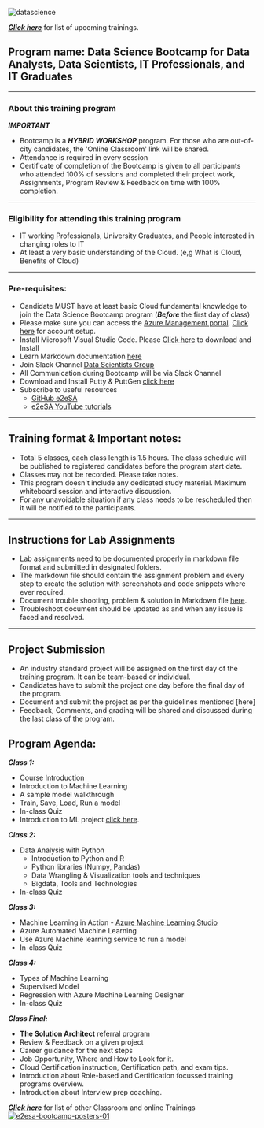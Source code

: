
![datascience](https://github.com/e2eSolutionArchitect/datascience-bootcamp/assets/62712515/53b71bf3-997a-428d-974d-0781301ae537)


***[Click here](https://e2esolutionarchitect.eventbrite.com)*** for list of upcoming trainings.

## Program name: Data Science Bootcamp for Data Analysts, Data Scientists, IT Professionals, and IT Graduates

----------------------------
### About this training program

***IMPORTANT***
- Bootcamp is a ***HYBRID WORKSHOP*** program. For those who are out-of-city candidates, the 'Online Classroom' link will be shared.
- Attendance is required in every session
- Certificate of completion of the Bootcamp is given to all participants who attended 100% of sessions and completed their project work, Assignments, Program Review & Feedback on time with 100% completion. 

----------------------------
### Eligibility for attending this training program
- IT working Professionals, University Graduates, and People interested in changing roles to IT
- At least a very basic understanding of the Cloud. (e,g What is Cloud, Benefits of Cloud)
----------------------------

### Pre-requisites: 
- Candidate MUST have at least basic Cloud fundamental knowledge to join the Data Science Bootcamp program
(***Before*** the first day of class)
- Please make sure you can access the [Azure Management portal](https://portal.azure.com/). [Click here](https://www.youtube.com/watch?v=WjItvZILQUI) for account setup.
- Install Microsoft Visual Studio Code. Please [Click here](https://code.visualstudio.com/download) to download and Install
- Learn Markdown documentation [here](https://www.markdownguide.org/cheat-sheet/)
- Join Slack Channel [Data Scientists Group](https://talentdevelop-u8d3237.slack.com/archives/C04KCD5HPC1)
- All Communication during Bootcamp will be via Slack Channel
- Download and Install Putty & PuttGen [click here](https://www.puttygen.com/)
- Subscribe to useful resources 
  - [GitHub e2eSA](https://github.com/e2eSolutionArchitect/scripts)
  - [e2eSA YouTube tutorials](https://www.youtube.com/channel/UC5Juuk7aTvbRmrABMq4onJA/videos)
----------------------------

## Training format & Important notes:

- Total 5 classes, each class length is 1.5 hours.
The class schedule will be published to registered candidates before the program start date.
- Classes may not be recorded. Please take notes.
- This program doesn't include any dedicated study material. Maximum whiteboard session and interactive discussion. 
- For any unavoidable situation if any class needs to be rescheduled then it will be notified to the participants. 

----------------------------

## Instructions for Lab Assignments
- Lab assignments need to be documented properly in markdown file format and submitted in designated folders.
- The markdown file should contain the assignment problem and every step to create the solution with screenshots and code snippets where ever required.
- Document trouble shooting, problem & solution in Markdown file [here](https://github.com/e2eSolutionArchitect/KEDB/blob/main/azure/azure-troubleshoot.md).
- Troubleshoot document should be updated as and when any issue is faced and resolved. 

----------------------------

## Project Submission
- An industry standard project will be assigned on the first day of the training program. It can be team-based or individual.
- Candidates have to submit the project one day before the final day of the program.
- Document and submit the project as per the guidelines mentioned [here]
- Feedback, Comments, and grading will be shared and discussed during the last class of the program.

## Program Agenda:

***Class 1:***
  - Course Introduction
  - Introduction to Machine Learning
  - A sample model walkthrough
  - Train, Save, Load, Run a model
  - In-class Quiz
  - Introduction to ML project [click here](https://github.com/e2eSolutionArchitect/academy/tree/main/bootcamp/datascience/projects).

***Class 2:***
  - Data Analysis with Python
    - I﻿ntroduction to Python and R
    - P﻿ython libraries (Numpy, Pandas)
    - D﻿ata Wrangling & Visualization tools and techniques
    - B﻿igdata, Tools and Technologies
  - In-class Quiz
    
***Class 3:***
  - Machine Learning in Action - [Azure Machine Learning Studio](https://ml.azure.com/)
  - Azure Automated Machine Learning
  - Use Azure Machine learning service to run a model
  - In-class Quiz

***Class 4:***
  - Types of Machine Learning
  - Supervised Model
  - Regression with Azure Machine Learning Designer
  - In-class Quiz
    
***Class Final:***
- **The Solution Architect** referral program
- Review & Feedback on a given project
- Career guidance for the next steps
- Job Opportunity, Where and How to Look for it.
- Cloud Certification instruction, Certification path, and exam tips.
- Introduction about Role-based and Certification focussed training programs overview.
- Introduction about Interview prep coaching.     

***[Click here](https://e2esolutionarchitect.eventbrite.com)*** for list of other Classroom and online Trainings 
[![e2esa-bootcamp-posters-01](https://github.com/e2eSolutionArchitect/terraform/assets/62712515/485d9a63-da4b-4308-853d-cca3a5334e89)](https://e2esolutionarchitect.eventbrite.ca)
